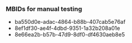 ### MBIDs for manual testing
* ba550d0e-adac-4864-b88b-407cab5e76af
* 8ef1df30-ae4f-4dbd-9351-1a32b208a01e
* 8e66ea2b-b57b-47d9-8df0-df4630aeb8e5
